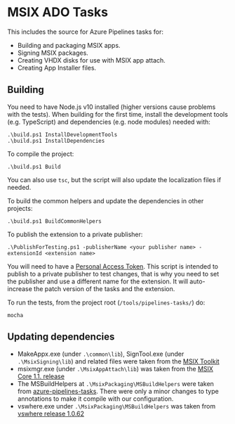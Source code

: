 # MSIX ADO Tasks

This includes the source for Azure Pipelines tasks for:
* Building and packaging MSIX apps.
* Signing MSIX packages.
* Creating VHDX disks for use with MSIX app attach.
* Creating App Installer files.

## Building

You need to have Node.js v10 installed (higher versions cause problems with the tests).
When building for the first time, install the development tools (e.g. TypeScript) and dependencies (e.g. node modules) needed with:
```
.\build.ps1 InstallDevelopmentTools
.\build.ps1 InstallDependencies
```

To compile the project:
```
.\build.ps1 Build
```
You can also use `tsc`, but the script will also update the localization files if needed.

To build the common helpers and update the dependencies in other projects:
```
.\build.ps1 BuildCommonHelpers
```

To publish the extension to a private publisher:
```
.\PublishForTesting.ps1 -publisherName <your publisher name> -extensionId <extension name>
```
You will need to have a [Personal Access Token](https://docs.microsoft.com/en-us/azure/devops/organizations/accounts/use-personal-access-tokens-to-authenticate).
This script is intended to publish to a private publisher to test changes, that is why
you need to set the publisher and use a different name for the extension.
It will auto-increase the patch version of the tasks and the extension.

To run the tests, from the project root (`/tools/pipelines-tasks/`) do:
```
mocha
```

## Updating dependencies

* MakeAppx.exe (under `.\common\lib`), SignTool.exe (under `.\MsixSigning\lib`) and related files were taken from the [MSIX Toolkit](https://github.com/microsoft/MSIX-Toolkit/tree/master/Redist.x86)
* msixmgr.exe (under `.\MsixAppAttach\lib`) was taken from the [MSIX Core 1.1. release](https://github.com/microsoft/msix-packaging/releases)
* The MSBuildHelpers at `.\MsixPackaging\MSBuildHelpers` were taken from [azure-pipelines-tasks](https://github.com/microsoft/azure-pipelines-tasks/tree/master/Tasks/Common/MSBuildHelpers). There were only a minor changes to type annotations to make it compile with our configuration.
* vswhere.exe under `.\MsixPackaging\MSBuildHelpers` was taken from [vswhere release 1.0.62](https://github.com/Microsoft/vswhere/releases/download/1.0.62/vswhere.exe)